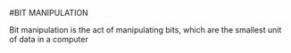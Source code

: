 #BIT MANIPULATION

 Bit manipulation is the act of manipulating bits, which are the smallest unit of data in a computer
